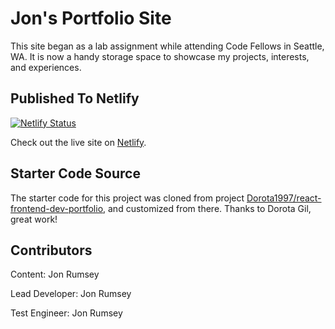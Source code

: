 # Jon's Portfolio Site

This site began as a lab assignment while attending Code Fellows in Seattle, WA. It is now a handy storage space to showcase my projects, interests, and experiences.

## Published To Netlify

[![Netlify Status](https://api.netlify.com/api/v1/badges/79c5e328-bd0c-4214-840d-89c6e19b230f/deploy-status)](https://app.netlify.com/sites/portfolio-jon-rumsey/deploys)

Check out the live site on [Netlify](https://portfolio-jon-rumsey.netlify.app).

## Starter Code Source

The starter code for this project was cloned from project [Dorota1997/react-frontend-dev-portfolio](https://github.com/Dorota1997/react-frontend-dev-portfolio), and customized from there. Thanks to Dorota Gil, great work!

## Contributors

Content: Jon Rumsey

Lead Developer: Jon Rumsey

Test Engineer: Jon Rumsey
